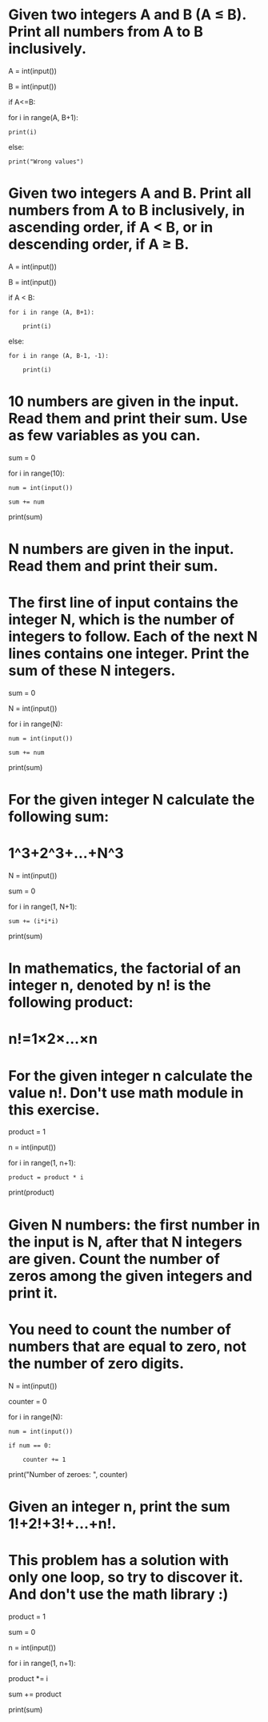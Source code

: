# Given two integers A and B (A ≤ B). Print all numbers from A to B inclusively.
 
A = int(input())

B = int(input())

if A<=B:

 for i in range(A, B+1):

    print(i)
    
else:

    print("Wrong values")
    
# Given two integers A and B. Print all numbers from A to B inclusively, in ascending order, if A < B, or in descending order, if A ≥ B.

A = int(input())

B = int(input())

if A < B:

    for i in range (A, B+1):
    
        print(i)
        
else:

    for i in range (A, B-1, -1):
    
        print(i) 

# 10 numbers are given in the input. Read them and print their sum. Use as few variables as you can.

sum = 0

for i in range(10):

    num = int(input())
    
    sum += num

print(sum)

# N numbers are given in the input. Read them and print their sum.
# The first line of input contains the integer N, which is the number of integers to follow. Each of the next N lines contains one integer. Print the sum of these N integers.

sum = 0

N = int(input())

for i in range(N):

    num = int(input())
    
    sum += num
    
print(sum)

# For the given integer N calculate the following sum:
# 1^3+2^3+…+N^3

N = int(input())

sum = 0

for i in range(1, N+1):

    sum += (i*i*i)

print(sum)

# In mathematics, the factorial of an integer n, denoted by n! is the following product:
# n!=1×2×…×n
#  For the given integer n calculate the value n!. Don't use math module in this exercise.

product = 1

n = int(input())

for i in range(1, n+1):
    
    product = product * i

print(product)

# Given N numbers: the first number in the input is N, after that N integers are given. Count the number of zeros among the given integers and print it.
# You need to count the number of numbers that are equal to zero, not the number of zero digits.

N = int(input())

counter = 0

for i in range(N):
    
    num = int(input())
    
    if num == 0:
        
        counter += 1

print("Number of zeroes: ", counter)

# Given an integer n, print the sum 1!+2!+3!+...+n!.
# This problem has a solution with only one loop, so try to discover it. And don't use the math library :)

product = 1

sum = 0

n = int(input())

for i in range(1, n+1):

  product *= i
  
  sum += product 

print(sum)
